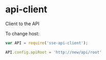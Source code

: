 # api-client
Client to the API


To change host:

```javascript
var API = require('sse-api-client');

API.config.apiRoot = 'http://new/api/root'
```